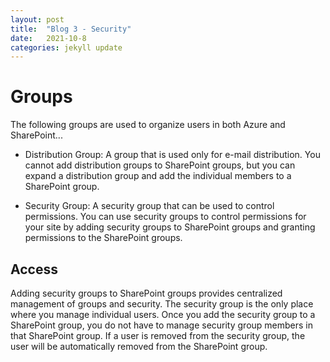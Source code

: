 ```yaml
---
layout: post
title:  "Blog 3 - Security"
date:   2021-10-8
categories: jekyll update
---
```


<h1> Groups </h1>

The following groups are used to organize users in both Azure and SharePoint...

- Distribution Group: A group that is used only for e-mail distribution. You cannot add distribution groups to SharePoint groups, but you can expand a distribution group and add the individual members to a SharePoint group.


- Security Group: A security group that can be used to control permissions. You can use security groups to control permissions for your site by adding security groups to SharePoint groups and granting permissions to the SharePoint groups.

<h2> Access </h2>

Adding security groups to SharePoint groups provides centralized management of groups and security. The security group is the only place where you manage individual users. Once you add the security group to a SharePoint group, you do not have to manage security group members in that SharePoint group. If a user is removed from the security group, the user will be automatically removed from the SharePoint group.


